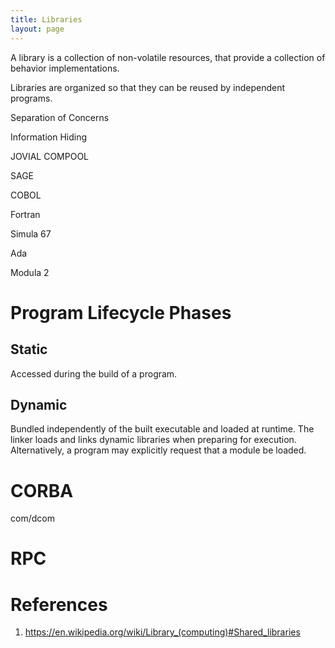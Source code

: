 ```yaml
---
title: Libraries
layout: page
---
```


A library is a collection of non-volatile resources, that provide a collection of behavior implementations.

Libraries are organized so that they can be reused by independent programs.

Separation of Concerns

Information Hiding

JOVIAL COMPOOL

SAGE

COBOL

Fortran

Simula 67

Ada

Modula 2

# Program Lifecycle Phases

## Static

Accessed during the build of a program.

## Dynamic

Bundled independently of the built executable and loaded at runtime.  The linker loads and links dynamic libraries when preparing for execution.  Alternatively, a program may explicitly request that a module be loaded.

# CORBA

com/dcom

# RPC

# References

1. https://en.wikipedia.org/wiki/Library_(computing)#Shared_libraries
